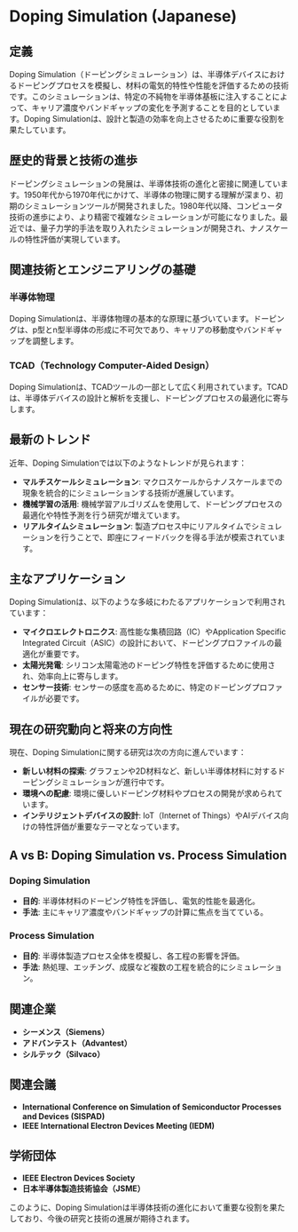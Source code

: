 # Doping Simulation (Japanese)

## 定義
Doping Simulation（ドーピングシミュレーション）は、半導体デバイスにおけるドーピングプロセスを模擬し、材料の電気的特性や性能を評価するための技術です。このシミュレーションは、特定の不純物を半導体基板に注入することによって、キャリア濃度やバンドギャップの変化を予測することを目的としています。Doping Simulationは、設計と製造の効率を向上させるために重要な役割を果たしています。

## 歴史的背景と技術の進歩
ドーピングシミュレーションの発展は、半導体技術の進化と密接に関連しています。1950年代から1970年代にかけて、半導体の物理に関する理解が深まり、初期のシミュレーションツールが開発されました。1980年代以降、コンピュータ技術の進歩により、より精密で複雑なシミュレーションが可能になりました。最近では、量子力学的手法を取り入れたシミュレーションが開発され、ナノスケールの特性評価が実現しています。

## 関連技術とエンジニアリングの基礎
### 半導体物理
Doping Simulationは、半導体物理の基本的な原理に基づいています。ドーピングは、p型とn型半導体の形成に不可欠であり、キャリアの移動度やバンドギャップを調整します。

### TCAD（Technology Computer-Aided Design）
Doping Simulationは、TCADツールの一部として広く利用されています。TCADは、半導体デバイスの設計と解析を支援し、ドーピングプロセスの最適化に寄与します。

## 最新のトレンド
近年、Doping Simulationでは以下のようなトレンドが見られます：

- **マルチスケールシミュレーション**: マクロスケールからナノスケールまでの現象を統合的にシミュレーションする技術が進展しています。
- **機械学習の活用**: 機械学習アルゴリズムを使用して、ドーピングプロセスの最適化や特性予測を行う研究が増えています。
- **リアルタイムシミュレーション**: 製造プロセス中にリアルタイムでシミュレーションを行うことで、即座にフィードバックを得る手法が模索されています。

## 主なアプリケーション
Doping Simulationは、以下のような多岐にわたるアプリケーションで利用されています：

- **マイクロエレクトロニクス**: 高性能な集積回路（IC）やApplication Specific Integrated Circuit（ASIC）の設計において、ドーピングプロファイルの最適化が重要です。
- **太陽光発電**: シリコン太陽電池のドーピング特性を評価するために使用され、効率向上に寄与します。
- **センサー技術**: センサーの感度を高めるために、特定のドーピングプロファイルが必要です。

## 現在の研究動向と将来の方向性
現在、Doping Simulationに関する研究は次の方向に進んでいます：

- **新しい材料の探索**: グラフェンや2D材料など、新しい半導体材料に対するドーピングシミュレーションが進行中です。
- **環境への配慮**: 環境に優しいドーピング材料やプロセスの開発が求められています。
- **インテリジェントデバイスの設計**: IoT（Internet of Things）やAIデバイス向けの特性評価が重要なテーマとなっています。

## A vs B: Doping Simulation vs. Process Simulation
### Doping Simulation
- **目的**: 半導体材料のドーピング特性を評価し、電気的性能を最適化。
- **手法**: 主にキャリア濃度やバンドギャップの計算に焦点を当てている。

### Process Simulation
- **目的**: 半導体製造プロセス全体を模擬し、各工程の影響を評価。
- **手法**: 熱処理、エッチング、成膜など複数の工程を統合的にシミュレーション。

## 関連企業
- **シーメンス（Siemens）**
- **アドバンテスト（Advantest）**
- **シルテック（Silvaco）**

## 関連会議
- **International Conference on Simulation of Semiconductor Processes and Devices (SISPAD)**
- **IEEE International Electron Devices Meeting (IEDM)**

## 学術団体
- **IEEE Electron Devices Society**
- **日本半導体製造技術協会（JSME）**

このように、Doping Simulationは半導体技術の進化において重要な役割を果たしており、今後の研究と技術の進展が期待されます。